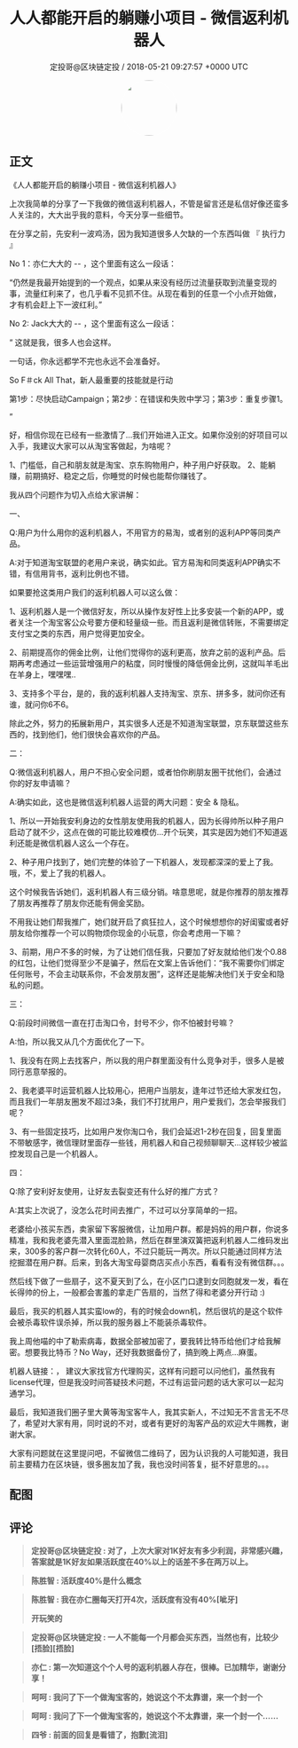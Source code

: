 <h1 align="center">人人都能开启的躺赚小项目 - 微信返利机器人</h1>
<p align="center">
    <a>定投哥@区块链定投 / 2018-05-21 09:27:57 &#43;0000 UTC</a>
</p>

<div align="center">
    <img src="https://images.zsxq.com/Frz_-HDVtcUgz5Hhwud9kA85oQAk?e=1590940799&amp;token=kIxbL07-8jAj8w1n4s9zv64FuZZNEATmlU_Vm6zD:L_VCFrLxEV7dV2HkhxbrnJWnm7A=" width="100" height="100" style="border:1px solid;border-radius:50%; color:#ffffff"/>
</div>

## 正文

<div>
 

《人人都能开启的躺赚小项目 - 微信返利机器人》

上次我简单的分享了一下我做的微信返利机器人，不管是留言还是私信好像还蛮多人关注的，大大出乎我的意料，今天分享一些细节。

在分享之前，先安利一波鸡汤，因为我知道很多人欠缺的一个东西叫做 『 执行力 』

No 1：亦仁大大的 -- ，这个里面有这么一段话：


“仍然是我最开始提到的一个观点，如果从来没有经历过流量获取到流量变现的事，流量红利来了，也几乎看不见抓不住。从现在看到的任意一个小点开始做， 才有机会赶上下一波红利。”


No 2: Jack大大的 -- ，这个里面有这么一段话：


“
这就是我，很多人也会这样。

一句话，你永远都学不完也永远不会准备好。

So F＃ck All That，新人最重要的技能就是行动

第1步：尽快启动Campaign；第2步：在错误和失败中学习；第3步：重复步骤1。

”


好，相信你现在已经有一些激情了...我们开始进入正文。如果你没别的好项目可以入手，我建议大家可以从淘宝客做起，为啥呢？

1、门槛低，自己和朋友就是淘宝、京东购物用户，种子用户好获取。
2、能躺赚，前期搞好、稳定之后，你睡觉的时候也能帮你赚钱了。


我从四个问题作为切入点给大家讲解：

一、

Q:用户为什么用你的返利机器人，不用官方的易淘，或者别的返利APP等同类产品。

A:对于知道淘宝联盟的老用户来说，确实如此。官方易淘和同类返利APP确实不错，有信用背书，返利比例也不错。

如果要抢这类用户我们的返利机器人可以这么做：

1、返利机器人是一个微信好友，所以从操作友好性上比多安装一个新的APP，或者关注一个淘宝客公众号要方便和轻量级一些。而且返利是微信转账，不需要绑定支付宝之类的东西，用户觉得更加安全。

2、前期提高你的佣金比例，让他们觉得你的返利更高，放弃之前的返利产品。后期再考虑通过一些运营增强用户的粘度，同时慢慢的降低佣金比例，这就叫羊毛出在羊身上，嘿嘿嘿..

3、支持多个平台，是的，我的返利机器人支持淘宝、京东、拼多多，就问你还有谁，就问你6不6。

除此之外，努力的拓展新用户，其实很多人还是不知道淘宝联盟，京东联盟这些东西的，找到他们，他们很快会喜欢你的产品。


二：

Q:微信返利机器人，用户不担心安全问题，或者怕你刷朋友圈干扰他们，会通过你的好友申请嘛？

A:确实如此，这也是微信返利机器人运营的两大问题：安全 &amp; 隐私。

1、所以一开始我安利身边的女性朋友使用我的机器人，因为长得帅所以种子用户启动了就不少，这点在做的可能比较难模仿...开个玩笑，其实是因为她们不知道返利还能是微信机器人这么一个存在。

2、种子用户找到了，她们完整的体验了一下机器人，发现都深深的爱上了我。哦，不，爱上了我的机器人。

这个时候我告诉她们，返利机器人有三级分销。啥意思呢，就是你推荐的朋友推荐了朋友再推荐了朋友你还能有佣金奖励。

不用我让她们帮我推广，她们就开启了疯狂拉人，这个时候想想你的好闺蜜或者好朋友给你推荐一个可以购物烦你现金的小玩意，你会考虑用一下嘛？

3、前期，用户不多的时候，为了让她们信任我，只要加了好友就给他们发个0.88的红包，让他们觉得至少不是骗子，然后在文案上告诉他们：“我不需要你们绑定任何账号，不会主动联系你，不会发朋友圈”，这样还是能解决他们关于安全和隐私的问题。


三：

Q:前段时间微信一直在打击淘口令，封号不少，你不怕被封号嘛？

A:怕，所以我又从几个方面优化了一下。

1、我没有在网上去找客户，所以我的用户群里面没有什么竞争对手，很多人是被同行恶意举报的。

2、我老婆平时运营机器人比较用心，把用户当朋友，逢年过节还给大家发红包，而且我们一年朋友圈发不超过3条，我们不打扰用户，用户爱我们，怎会举报我们呢？

3、有一些固定技巧，比如用户发你淘口令，我们会延迟1-2秒在回复，回复里面不带敏感字，微信理财里面存一些钱，用机器人和自己视频聊聊天...这样较少被监控发现自己是一个机器人。


四：

Q:除了安利好友使用，让好友去裂变还有什么好的推广方式？

A:其实上次说了，没怎么花时间去推广，不过可以分享简单的一招。

老婆给小孩买东西，卖家留下客服微信，让加用户群。都是妈妈的用户群，你说多精准，我和我老婆先潜入里面混脸熟，然后在群里演双簧把返利机器人二维码发出来，300多的客户群一次转化60人，不过只能玩一两次。所以只能通过同样方法挖掘潜在用户群。后来，到各大淘宝母婴商店买点小东西，看看有没有微信群。。。

然后线下做了一些扇子，这不夏天到了么，在小区门口逮到女同胞就发一发，看在长得帅的份上，一般都会害羞的拿走广告扇的，当然了得和老婆分开行动 :)


最后，我买的机器人其实蛮low的，有的时候会down机，然后很坑的是这个软件会被杀毒软件误杀掉，所以我的服务器上不能装杀毒软件。

我上周他喵的中了勒索病毒，数据全部被加密了，要我转比特币给他们才给我解密。想要我比特币？No Way，还好我数据备份了，搞到晚上两点...麻蛋。

机器人链接：， 建议大家找官方代理购买，这样有问题可以问他们，虽然我有license代理，但是我没时间答疑技术问题，不过有运营问题的话大家可以一起沟通学习。

最后，我知道我们圈子里大黄等淘宝客牛人，我其实新人，不过知无不言言无不尽了，希望对大家有用，同时说的不对，或者有更好的淘客产品的欢迎大牛赐教，谢谢大家。

大家有问题就在这里提问吧，不留微信二维码了，因为认识我的人可能知道，我目前主要精力在区块链，很多圈友加了我，我也没时间答复，挺不好意思的。。。
</div>

## 配图
<div class="image" align="center">

</div>

## 评论

<div align="left">
<div>

<blockquote >
<span> <strong>定投哥@区块链定投 : 对了，上次大家对1K好友有多少利润，非常感兴趣，答案就是1K好友如果活跃度在40%以上的话差不多在两万以上。 </strong></span>
</blockquote>

<blockquote >
<span> <strong>陈胜智 : 活跃度40%是什么概念 </strong></span>
</blockquote>

<blockquote >
<span> <strong>陈胜智 : 我在亦仁圈每天打开4次，活跃度有没有40%[呲牙]

开玩笑的 </strong></span>
</blockquote>

<blockquote >
<span> <strong>定投哥@区块链定投 : 一人不能每一个月都会买东西，当然也有，比较少[捂脸][捂脸] </strong></span>
</blockquote>

<blockquote >
<span> <strong>亦仁 : 第一次知道这个个人号的返利机器人存在，很棒。已加精华，谢谢分享！ </strong></span>
</blockquote>

<blockquote >
<span> <strong>呵呵 : 我问了下一个做淘宝客的，她说这个不太靠谱，来一个封一个 </strong></span>
</blockquote>

<blockquote >
<span> <strong>呵呵 : 我问了下一个做淘宝客的，她说这个不太靠谱，来一个封一个…… </strong></span>
</blockquote>

<blockquote >
<span> <strong>四爷 : 前面的回复是看错了，抱歉[流泪] </strong></span>
</blockquote>

</div>
</div>